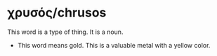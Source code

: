 # χρυσός/chrusos
This word is a type of thing. It is a noun.

* This word means gold. This is a valuable metal with a yellow color.
